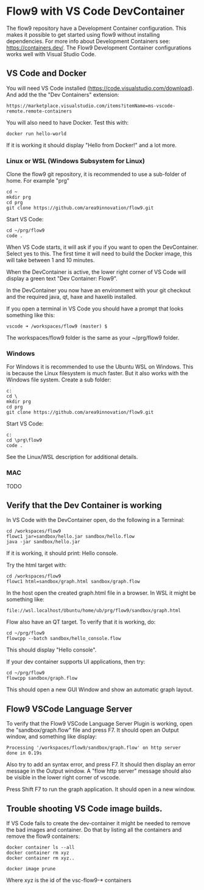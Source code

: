# Flow9 with VS Code DevContainer

The flow9 repository have a Development Container configuration. This makes it possible to get started using flow9 without installing dependencies. For more info about Development Containers see: https://containers.dev/. The Flow9 Development Container configurations works well with Visual Studio Code. 

## VS Code and Docker

You will need VS Code installed (https://code.visualstudio.com/download). And add the the "Dev Containers" extension: 

	https://marketplace.visualstudio.com/items?itemName=ms-vscode-remote.remote-containers

You will also need to have Docker. Test this with: 

	docker run hello-world

If it is working it should display "Hello from Docker!" and a lot more.

### Linux or WSL (Windows Subsystem for Linux)

Clone the flow9 git repository, it is recommended to use a sub-folder of home. For example "prg"

	cd ~
	mkdir prg
	cd prg
	git clone https://github.com/area9innovation/flow9.git

Start VS Code: 

	cd ~/prg/flow9
	code .

When VS Code starts, it will ask if you if you want to open the DevContainer. Select yes to this. The first time it will need to build the Docker image, this will take between 1 and 10 minutes.

When the DevContainer is active, the lower right corner of VS Code will display a green text "Dev Container: Flow9". 

In the DevContainer you now have an environment with your git checkout and the required java, qt, haxe and haxelib installed. 

If you open a terminal in VS Code you should have a prompt that looks something like this: 

	vscode ➜ /workspaces/flow9 (master) $ 

The workspaces/flow9 folder is the same as your ~/prg/flow9 folder. 

### Windows

For Windows it is recommended to use the Ubuntu WSL on Windows. This is because the Linux filesystem is much faster. But it also works with the Windows file system. Create a sub folder: 

	c:
	cd \
	mkdir prg
	cd prg
	git clone https://github.com/area9innovation/flow9.git

Start VS Code: 

	c:
	cd \prg\flow9
	code .

See the Linux/WSL description for additional details. 

### MAC

TODO

## Verify that the Dev Container is working

In VS Code with the DevContainer open, do the following in a Terminal: 

	cd /workspaces/flow9
	flowc1 jar=sandbox/hello.jar sandbox/hello.flow
	java -jar sandbox/hello.jar

If it is working, it should print: Hello console.

Try the html target with:

	cd /workspaces/flow9
	flowc1 html=sandbox/graph.html sandbox/graph.flow

In the host open the created graph.html file in a browser. In WSL it might be something like: 

	file://wsl.localhost/Ubuntu/home/ub/prg/flow9/sandbox/graph.html

Flow also have an QT target. To verify that it is working, do:

	cd ~/prg/flow9
	flowcpp --batch sandbox/hello_console.flow

This should display "Hello console".

If your dev container supports UI applications, then try:

	cd ~/prg/flow9
	flowcpp sandbox/graph.flow

This should open a new GUI Window and show an automatic graph layout.

## Flow9 VSCode Language Server

To verify that the Flow9 VSCode Language Server Plugin is working, open the "sandbox/graph.flow" file and press F7. It should open an Output window, and something like display: 

	Processing '/workspaces/flow9/sandbox/graph.flow' on http server
	done in 0.19s

Also try to add an syntax error, and press F7. It should then display an error message in the Output window. A "flow http server" message should also be visible in the lower right corner of vscode. 

Press Shift F7 to run the graph application. It should open in a new window. 

## Trouble shooting VS Code image builds. 

If VS Code fails to create the dev-container it might be needed to remove the bad images and container. Do that by listing all the containers and remove the flow9 containers:  

	docker container ls --all
	docker container rm xyz
	docker container rm xyz..

	docker image prune

Where xyz is the id of the vsc-flow9-* containers
